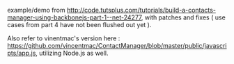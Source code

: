 
example/demo from http://code.tutsplus.com/tutorials/build-a-contacts-manager-using-backbonejs-part-1--net-24277,
with patches and fixes ( use cases from part 4 have not been flushed out yet ).


Also refer to vinentmac's version here : https://github.com/vincentmac/ContactManager/blob/master/public/javascripts/app.js, 
utilizing Node.js as well.


